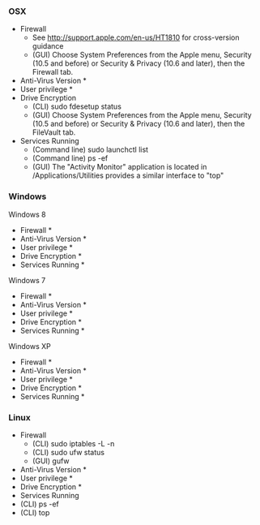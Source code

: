 ### OSX ###
 * Firewall
   * See http://support.apple.com/en-us/HT1810 for cross-version guidance
   * (GUI) Choose System Preferences from the Apple menu, Security (10.5 and before) or Security & Privacy (10.6 and later), then the Firewall tab.
 * Anti-Virus Version
   *
 * User privilege
   * 
 * Drive Encryption
   * (CLI) sudo fdesetup status
   * (GUI) Choose System Preferences from the Apple menu, Security (10.5 and before) or Security & Privacy (10.6 and later), then the FileVault tab.
 * Services Running
   * (Command line) sudo launchctl list
   * (Command line) ps -ef
   * (GUI) The "Activity Monitor" application is located in /Applications/Utilities provides a similar interface to "top"

### Windows ###
Windows 8

 * Firewall
   * 
 * Anti-Virus Version
   * 
 * User privilege
   * 
 * Drive Encryption
   * 
 * Services Running
   * 

Windows 7

 * Firewall
   * 
 * Anti-Virus Version
   * 
 * User privilege
   * 
 * Drive Encryption
   * 
 * Services Running
   * 

Windows XP

 * Firewall
   * 
 * Anti-Virus Version
   * 
 * User privilege
   * 
 * Drive Encryption
   * 
 * Services Running
   * 

### Linux ###
 * Firewall
   * (CLI) sudo iptables -L -n
   * (CLI) sudo ufw status 
   * (GUI) gufw
 * Anti-Virus Version
   * 
 * User privilege
   * 
 * Drive Encryption
   * 
 * Services Running
  * (CLI) ps -ef
  * (CLI) top



